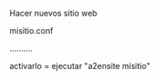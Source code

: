Hacer nuevos sitio web

misitio.conf

<virtualhost>..........</virtualhost>

activarlo = ejecutar "a2ensite misitio"
